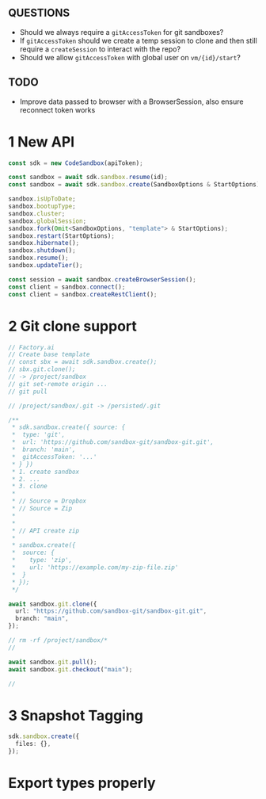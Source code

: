 ## QUESTIONS

- Should we always require a `gitAccessToken` for git sandboxes?
- If `gitAccessToken` should we create a temp session to clone and then still require
  a `createSession` to interact with the repo?
- Should we allow `gitAccessToken` with global user on `vm/{id}/start`?

## TODO

- Improve data passed to browser with a BrowserSession, also ensure reconnect token works

# 1 New API

```ts
const sdk = new CodeSandbox(apiToken);

const sandbox = await sdk.sandbox.resume(id);
const sandbox = await sdk.sandbox.create(SandboxOptions & StartOptions);

sandbox.isUpToDate;
sandbox.bootupType;
sandbox.cluster;
sandbox.globalSession;
sandbox.fork(Omit<SandboxOptions, "template"> & StartOptions);
sandbox.restart(StartOptions);
sandbox.hibernate();
sandbox.shutdown();
sandbox.resume();
sandbox.updateTier();

const session = await sandbox.createBrowserSession();
const client = sandbox.connect();
const client = sandbox.createRestClient();
```

# 2 Git clone support

```ts
// Factory.ai
// Create base template
// const sbx = await sdk.sandbox.create();
// sbx.git.clone();
// -> /project/sandbox
// git set-remote origin ...
// git pull

// /project/sandbox/.git -> /persisted/.git

/**
 * sdk.sandbox.create({ source: {
 *  type: 'git',
 *  url: 'https://github.com/sandbox-git/sandbox-git.git',
 *  branch: 'main',
 *  gitAccessToken: '...'
 * } })
 * 1. create sandbox
 * 2. ...
 * 3. clone
 *
 * // Source = Dropbox
 * // Source = Zip
 *
 *
 * // API create zip
 *
 * sandbox.create({
 *  source: {
 *    type: 'zip',
 *    url: 'https://example.com/my-zip-file.zip'
 *  }
 * });
 */

await sandbox.git.clone({
  url: "https://github.com/sandbox-git/sandbox-git.git",
  branch: "main",
});

// rm -rf /project/sandbox/*
//

await sandbox.git.pull();
await sandbox.git.checkout("main");

//
```

# 3 Snapshot Tagging

```ts
sdk.sandbox.create({
  files: {},
});
```

# Export types properly
